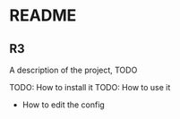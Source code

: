# README

## R3

A description of the project, TODO

TODO: How to install it
TODO: How to use it
* How to edit the config